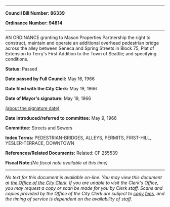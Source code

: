 

********

**Council Bill Number: 86339**
   
**Ordinance Number: 94814**
********

 AN ORDINANCE granting to Mason Properties Partnership the right to construct, maintain and operate an additional overhead pedestrian bridge across the alley between Seneca and Spring Streets in Block 75, Plat of Extension to Terry's First Addition to the Town of Seattle; and specifying conditions.

**Status:** Passed
   
**Date passed by Full Council:** May 16, 1966
   
**Date filed with the City Clerk:** May 19, 1966
   
**Date of Mayor's signature:** May 19, 1966
   
[(about the signature date)](/~public/approvaldate.htm)
   
   
   
**Date introduced/referred to committee:** May 9, 1966
   
**Committee:** Streets and Sewers
   
   
**Index Terms:** PEDESTRIAN-BRIDGES, ALLEYS, PERMITS, FIRST-HILL, YESLER-TERRACE, DOWNTOWN

**References/Related Documents:** Related: CF 255539

**Fiscal Note:**_(No fiscal note available at this time)_
********

_No text for this document is available on-line. You may view this document at [the Office of the City Clerk](http://www.seattle.gov/leg/clerk/contactUs.htm). If you are unable to visit the Clerk's Office, you may request a copy or scan be made for you by Clerk staff. Scans and copies provided by the Office of the City Clerk are subject to [copy fees](http://clerk.seattle.gov/~public/clerkfees.htm), and the timing of service is dependent on the availability of staff._

